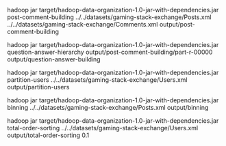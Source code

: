 hadoop jar target/hadoop-data-organization-1.0-jar-with-dependencies.jar post-comment-building ../../datasets/gaming-stack-exchange/Posts.xml ../../datasets/gaming-stack-exchange/Comments.xml output/post-comment-building

hadoop jar target/hadoop-data-organization-1.0-jar-with-dependencies.jar question-answer-hierarchy output/post-comment-building/part-r-00000 output/question-answer-building

hadoop jar target/hadoop-data-organization-1.0-jar-with-dependencies.jar partition-users ../../datasets/gaming-stack-exchange/Users.xml output/partition-users

hadoop jar target/hadoop-data-organization-1.0-jar-with-dependencies.jar binning ../../datasets/gaming-stack-exchange/Posts.xml output/binning


hadoop jar target/hadoop-data-organization-1.0-jar-with-dependencies.jar total-order-sorting ../../datasets/gaming-stack-exchange/Users.xml output/total-order-sorting 0.1


